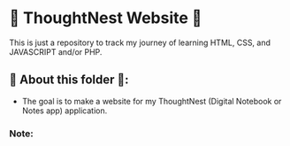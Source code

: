 # 🌱 ThoughtNest Website 🌱

This is just a repository to track my journey of learning HTML, CSS, and JAVASCRIPT and/or PHP.

## 🌱 About this folder 🌱:
 * The goal is to make a website for my ThoughtNest (Digital Notebook or Notes app) application.

### Note:
